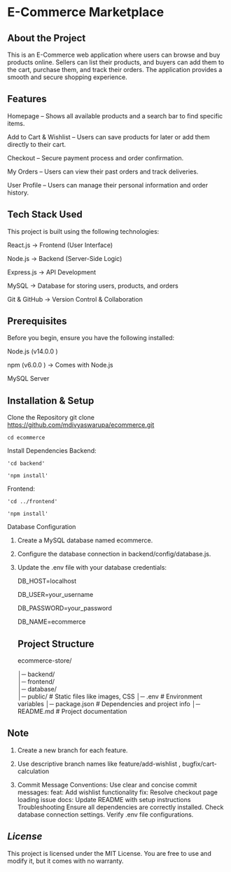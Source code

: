 # **E-Commerce Marketplace**
## **About the Project**
This is an E-Commerce web application where users can browse and buy products online. Sellers can list their products, and buyers can add them to the cart, purchase them, and track their orders. The application provides a smooth and secure shopping experience.

## **Features**
Homepage – Shows all available products and a search bar to find specific items.

Add to Cart & Wishlist – Users can save products for later or add them directly to their cart.

Checkout – Secure payment process and order confirmation.

My Orders – Users can view their past orders and track deliveries.

User Profile – Users can manage their personal information and order history.

## **Tech Stack Used**
This project is built using the following technologies:

React.js -> Frontend (User Interface)

Node.js -> Backend (Server-Side Logic)

Express.js -> API Development

MySQL -> Database for storing users, products, and orders

Git & GitHub -> Version Control & Collaboration

## **Prerequisites**
Before you begin, ensure you have the following installed:

Node.js (v14.0.0 )

npm (v6.0.0 ) -> Comes with Node.js

MySQL Server

## **Installation & Setup**

 Clone the Repository
    git clone <https://github.com/mdivyaswarupa/ecommerce.git>

    cd ecommerce


 Install Dependencies
Backend:

    'cd backend'

    'npm install'

Frontend:

    'cd ../frontend'

    'npm install'

Database Configuration

1. Create a MySQL database named ecommerce.

2. Configure the database connection in backend/config/database.js.

3. Update the .env file with your database credentials:


    DB_HOST=localhost

    DB_USER=your_username

    DB_PASSWORD=your_password

    DB_NAME=ecommerce

    ## **Project Structure**

    ecommerce-store/

    │─ backend/         
    │─ frontend/       
    │─ database/       
    │─ public/          # Static files like images, CSS
    │─ .env             # Environment variables
    │─ package.json     # Dependencies and project info
    │─ README.md        # Project documentation

## **Note**
1. Create a new branch for each feature.

2. Use descriptive branch names like feature/add-wishlist , bugfix/cart-calculation

3. Commit Message Conventions:
Use clear and concise commit messages:
feat: Add wishlist functionality
fix: Resolve checkout page loading issue
docs: Update README with setup instructions
Troubleshooting
Ensure all dependencies are correctly installed.
Check database connection settings.
Verify .env file configurations.

## *License*
This project is licensed under the MIT License. You are free to use and modify it, but it comes with no warranty.